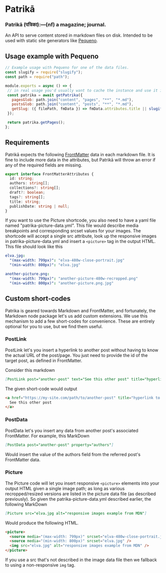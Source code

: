 # Patrikā

### Patrikā (पत्रिका):—(nf) a magazine; journal.

An API to serve content stored in markdown files on disk. Intended to be used with static site generators like [Pequeno](https://github.com/signalkuppe/pequeno).

## Usage example with Pequeno

```js
// Example usage with Pequeno for one of the data files.
const slugify = require("slugify");
const path = require("path");

module.exports = async () => {
 // in real usage you'd usually want to cache the instance and use it in all your data files.
 const patrika = await getPatrika({
   pagesGlob: path.join("content", "pages", "**", "*.md"),
   postsGlob: path.join("content", "posts", "**", "*.md"),
   getSlug: ({ filePath, fmData }) => fmData.attributes.title || slugify(path.basename(filePath).replace(/\.md$/, "")),
 });

 return patrika.getPages();
};
```

## Requirements

Patrikā expects the following [FrontMatter](https://frontmatter.codes/docs/markdown) data in each markdown file. It is fine to include more data in the attributes, but Patrikā will throw an error if any of the required fields are missing.

```ts
export interface FrontMatterAttributes {
  id: string;
  authors: string[];
  collections?: string[];
  draft?: boolean;
  tags?: string[];
  title: string;
  publishDate: string | null;
}
```

If you want to use the Picture shortcode, you also need to have a yaml file named "patrika-picture-data.yml". This file would describe media breakpoints and corresponding srcset values for your images. The shortcode will accept a single src attribute, look up the responsive images in patrika-picture-data.yml and insert a `<picture>` tag in the output HTML. This file should look like this

```yml
elva.jpg:
  "(max-width: 799px)": "elva-480w-close-portrait.jpg"
  "(min-width: 800px)": "elva.jpg"

another-picture.png:
  "(max-width: 799px)": "another-picture-480w-recropped.png"
  "(min-width: 800px)": "another-picture.png.jpg"
```

## Custom short-codes

Patrika is geared towards Markdown and FrontMatter, and fortunately, the Markdown node package let's us add custom extensions. We use this mechanism to add a few short-codes for convenience. These are entirely optional for you to use, but we find them useful.

### PostLink

PostLink let's you insert a hyperlink to another post without having to know the actual URL of the post/page. You just need to provide the id of the target post, as defined in FrontMatter.

Consider this markdown

```markdown
[PostLink post="another-post" text="See this other post" title="hyperlink to another post"]
```

The given short-code would output

```html
<a href="https://my-site.com/path/to/another-post" title="hyperlink to another post">
  See this other post
</a>
```

### PostData

PostData let's you insert any data from another post's associated FrontMatter. For example, this MarkDown

```markdown
[PostData post="another-post" property="authors"]
```

Would insert the value of the authors field from the referred post's FrontMatter data.

### Picture

The Picture code will let you insert responsive `<picture>` elements into your output HTML given a single image path; as long as various recropped/resized versions are listed in the picture data file (as described previously). So given the patrika-picture-data.yml described earlier, the following MarkDown

```markdown
[Picture src="elva.jpg alt="responsive images example from MDN"]
```

Would produce the following HTML.
```HTML
<picture>
  <source media="(max-width: 799px)" srcset="elva-480w-close-portrait.jpg" />
  <source media="(min-width: 800px)" srcset="elva.jpg" />
  <img src="elva.jpg" alt="responsive images example from MDN" />
</picture>
```

If you use a src that's not described in the image data file then we fallback to using a non-responsive `img` tag.
